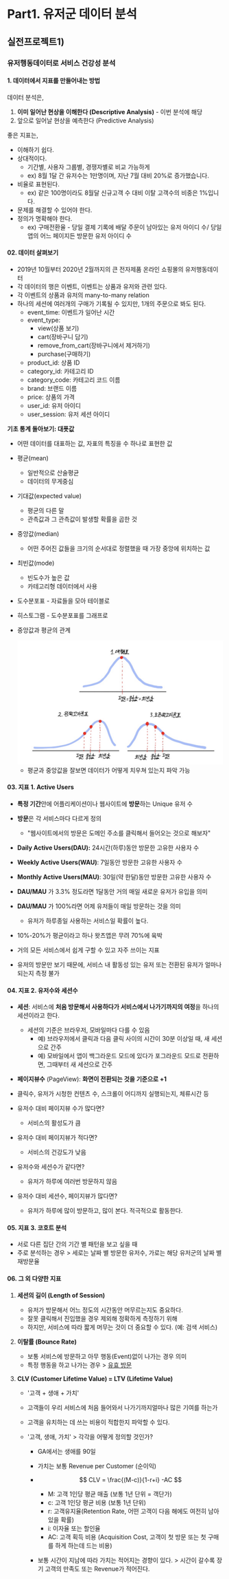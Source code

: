 # Part1. 유저군 데이터 분석



## 실전프로젝트1) 

### 유저행동데이터로 서비스 건강성 분석



#### 1. 데이터에서 지표를 만들어내는 방법



데이터 분석은,

1) **이미 일어난 현상을 이해한다 (Descriptive Analysis)**  - 이번 분석에 해당
2) 앞으로 일어날 현상을 예측한다 (Predictive Analysis)



좋은 지표는,

- 이해하기 쉽다.
- 상대적이다.
  - 기간별, 사용자 그룹별, 경쟁자별로 비교 가능하게
  - ex) 8월 1달 간 유저수는 1만명이며, 지난 7월 대비 20%로 증가했습니다.
- 비율로 표현된다. 
  - ex) 같은 100명이라도 8월달 신규고객 수 대비 이탈 고객수의 비중은 1%입니다.
- 문제를 해결할 수 있어야 한다.
- 정의가 명확해야 한다.
  - ex) 구매전환율 - 당일 결제 기록에 배달 주문이 남아있는 유저 아이디 수/ 당일 앱의 어느 페이지든 방문한 유저 아이디 수



#### 02. 데이터 살펴보기

* 2019년 10월부터 2020년 2월까지의 큰 전자제품 온라인 쇼핑몰의 유저행동데이터
* 각 데이터의 행은 이벤트, 이벤트는 상품과 유저와 관련 있다.
* 각 이벤트의 상품과 유저의 many-to-many relation
* 하나의 세션에 여러개의 구매가 기록될 수 있지만, 1개의 주문으로 봐도 된다.
  * event_time: 이벤트가 일어난 시간
  * event_type:
    * view(상품 보기)
    * cart(장바구니 담기)
    * remove_from_cart(장바구니에서 제거하기)
    * purchase(구매하기)
  * product_id: 상품 ID
  * category_id: 카테고리 ID
  * category_code: 카테고리 코드 이름
  * brand: 브랜드 이름
  * price: 상품의 가격
  * user_id: 유저 아이디
  * user_session: 유저 세션 아이디



**기초 통계 돌아보기: 대푯값**

* 어떤 데이터를 대표하는 값, 자표의 특징을 수 하나로 표현한 값

* 평균(mean)

  * 일반적으로 산술평균
  * 데이터의 무게중심

* 기대값(expected value)

  * 평균의 다른 말
  * 관측값과 그 관측값이 발생할 확률을 곱한 것

* 중앙값(median)

  * 어떤 주어진 값들을 크기의 순서대로 정렬했을 때 가장 중앙에 위치하는 값

* 최빈값(mode)

  * 빈도수가 높은 값
  * 카테고리형 데이터에서 사용

* 도수분포표 - 자료들을 모아 테이블로

* 히스토그램 - 도수분포표를 그래프로

* 중앙값과 평균의 관계

  <img src="./Images/01. 대푯값을 이용한 데이터의 대략적인 개형.PNG" style="zoom:50%;" />

  * 평균과 중앙값을 잘보면 데이터가 어떻게 치우쳐 있는지 파악 가능



#### 03. 지표 1. Active Users

* **특정 기간**안에 어플리케이션이나 웹사이트에 **방문**하는 Unique 유저 수
* **방문**은 각 서비스마다 다르게 정의
  * "웹사이트에서의 방문은 도메인 주소를 클릭해서 들어오는 것으로 해보자"

* **Daily Active Users(DAU):** 24시간(하루)동안 방문한 고유한 사용자 수
* **Weekly Active Users(WAU)**: 7일동안 방문한 고유한 사용자 수

* **Monthly Active Users(MAU)**: 30일(약 한달)동안 방문한 고유한 사용자 수
* **DAU/MAU** 가 3.3% 정도라면 1달동안 거의 매일 새로운 유저가 유입을 의미
* **DAU/MAU** 가 100%라면 어제 유저들이 매일 방문하는 것을 의미
  * 유저가 하루종일 사용하는 서비스일 확률이 높다.

* 10%-20%가 평균이라고 하나 왓츠앱은 무려 70%에 육박

* 거의 모든 서비스에서 쉽게 구할 수 있고 자주 쓰이는 지표
* 유저의 방문만 보기 때문에, 서비스 내 활동성 있는 유저 또는 전환된 유저가 얼마나 되는지 측정 불가



#### 04. 지표 2. 유저수와 세션수

* **세션**: 서비스에 **처음 방문해서 사용하다가 서비스에서 나가기까지의 여정**을 하나의 세션이라고 한다.
  * 세션의 기준은 브라우저, 모바일마다 다를 수 있음
    * 예) 브라우저에서 클릭과 다음 클릭 사이의 시간이 30분 이상일 때, 새 세션으로 간주
    * 예) 모바일에서 앱이 백그라운드 모드에 있다가 포그라운드 모드로 전환하면, 그때부터 새 세션으로 간주
* **페이지뷰수** (PageView): **화면이 전환되는 것을 기준으로 +1**
* 클릭수, 유저가 시청한 컨텐츠 수, 스크롤이 어디까지 실행되는지, 체류시간 등

* 유저수 대비 페이지뷰 수가 많다면?
  * 서비스의 활성도가 큼
* 유저수 대비 페이지뷰가 적다면?
  * 서비스의 건강도가 낮음

* 유저수와 세션수가 같다면?
  * 유저가 하루에 여러번 방문하지 않음
* 유저수 대비 세션수, 페이지뷰가 많다면?
  * 유저가 하루에 많이 방문하고, 많이 본다. 적극적으로 활동한다.



#### 05. 지표 3. 코호트 분석

* 서로 다른 집단 간의 기간 별 패턴을 보고 싶을 때
* 주로 분석하는 경우 > 세로는 날짜 별 방문한 유저수, 가로는 해당 유저군의 날짜 별 재방문율



#### 06. 그 외 다양한 지표

1. **세션의 길이 (Length of Session)**

   * 유저가 방문해서 어느 정도의 시간동안 머무르는지도 중요하다.
   * 잘못 클릭해서 진입했을 경우 제외해 정확하게 측정하기 위해
   * 하지만, 서비스에 따라 짧게 머무는 것이 더 중요할 수 있다. (예: 검색 서비스)

   

2. **이탈률 (Bounce Rate)**

   * 보통 서비스에 방문하고 아무 행동(Event)없이 나가는 경우 의미
   * 특정 행동을 하고 나가는 경우 > <u>유효 방문</u>



3. **CLV (Customer Lifetime Value) = LTV (Lifetime Value)**

   * '고객 + 생애 + 가치'

   * 고객들이 우리 서비스에 처음 들어와서 나가기까지얼마나 많은 기여를 하는가

   * 고객을 유치하는 데 쓰는 비용이 적합한지 파악할 수 있다.

   * '고객, 생애, 가치' > 각각을 어떻게 정의할 것인가?

     * GA에서는 생애를 90일

     * 가치는 보통 Revenue per Customer (순이익)

     * $$
       CLV = \frac{(M-c)}{1-r+i} -AC
       $$

       * M: 고객 1인당 평균 매출 (보통 1년 단위 = 객단가)
       * c: 고객 1인당 평균 비용 (보통 1년 단위)
       * r: 고객유지율(Retention Rate, 어떤 고객이 다음 해에도 여전히 남아있을 확률)
       * i: 이자율 또는 할인율
       * AC: 고객 획득 비용 (Acquisition Cost, 고객이 첫 방문 또는 첫 구매를 하게 하는데 드는 비용)	

     * 보통 시간이 지남에 따라 가치는 적어지는 경향이 있다. > 시간이 갈수록 장기 고객의 만족도 또는 Revenue가 적어진다.				
       								

